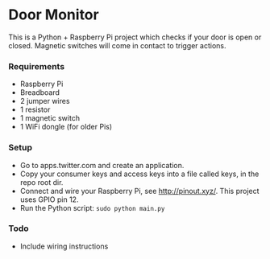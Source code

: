 # Door Monitor

This is a Python + Raspberry Pi project which checks if your door is open or closed.  Magnetic switches will come in contact to trigger actions.

### Requirements
* Raspberry Pi
* Breadboard
* 2 jumper wires
* 1 resistor
* 1 magnetic switch
* 1 WiFi dongle (for older Pis)

### Setup
* Go to apps.twitter.com and create an application.
* Copy your consumer keys and access keys into a file called keys, in the repo root dir.
* Connect and wire your Raspberry Pi, see http://pinout.xyz/.  This project uses GPIO pin 12.
* Run the Python script: `sudo python main.py`

### Todo
* Include wiring instructions

